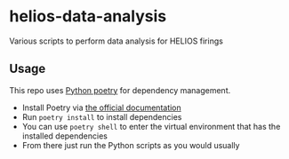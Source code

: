 # helios-data-analysis
Various scripts to perform data analysis for HELIOS firings

## Usage

This repo uses [Python poetry](https://python-poetry.org/) for dependency management.

- Install Poetry via [the official documentation](https://python-poetry.org/docs/#installation)
- Run `poetry install` to install dependencies
- You can use `poetry shell` to enter the virtual environment that has the installed dependencies
- From there just run the Python scripts as you would usually
